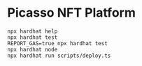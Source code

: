 # Picasso NFT Platform

```shell
npx hardhat help
npx hardhat test
REPORT_GAS=true npx hardhat test
npx hardhat node
npx hardhat run scripts/deploy.ts
```
